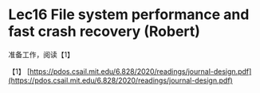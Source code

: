 # Lec16  File system performance and fast crash recovery \(Robert\)

准备工作，阅读【1】



【1】 [https://pdos.csail.mit.edu/6.828/2020/readings/journal-design.pdf](https://pdos.csail.mit.edu/6.828/2020/readings/journal-design.pdf)

